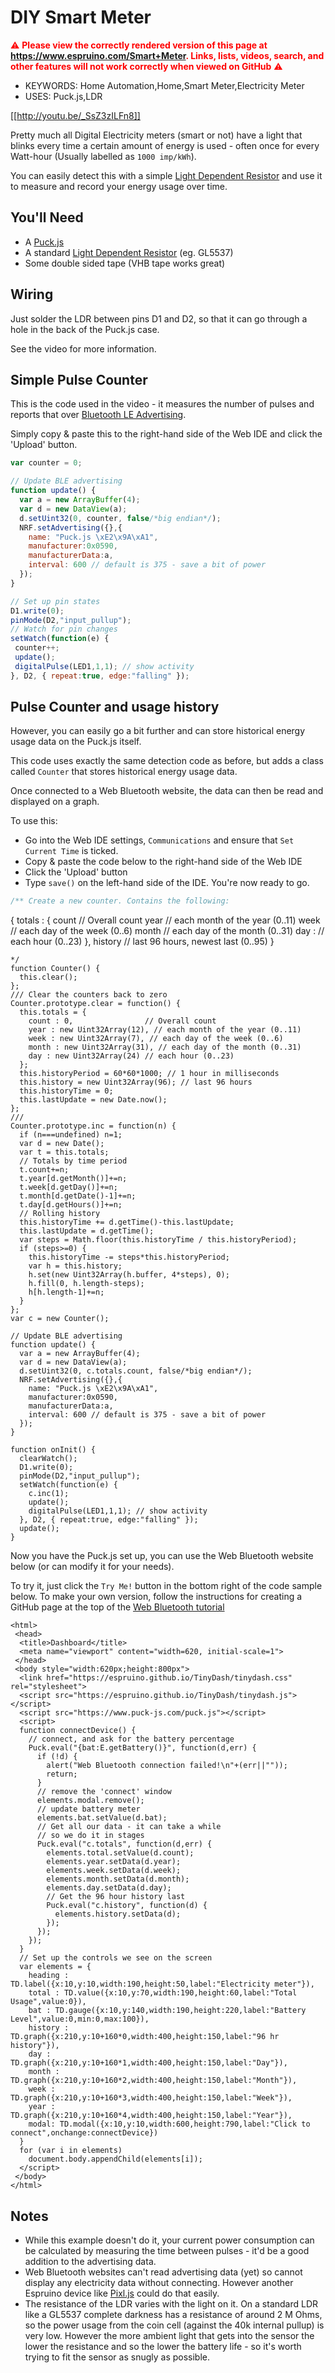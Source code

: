 <!--- Copyright (c) 2019 Gordon Williams, Pur3 Ltd. See the file LICENSE for copying permission. -->
DIY Smart Meter
===============

<span style="color:red">:warning: **Please view the correctly rendered version of this page at https://www.espruino.com/Smart+Meter. Links, lists, videos, search, and other features will not work correctly when viewed on GitHub** :warning:</span>

* KEYWORDS: Home Automation,Home,Smart Meter,Electricity Meter
* USES: Puck.js,LDR

[[http://youtu.be/_SsZ3zILFn8]]

Pretty much all Digital Electricity meters (smart or not) have a light that blinks every time a certain amount of energy is used - often once for every Watt-hour (Usually labelled as `1000 imp/kWh`).

You can easily detect this with a simple [Light Dependent Resistor](/LDR) and use it to measure and record your energy usage over time.


You'll Need
-----------

* A [Puck.js](/Puck.js)
* A standard [Light Dependent Resistor](/LDR) (eg. GL5537)
* Some double sided tape (VHB tape works great)


Wiring
-------

Just solder the LDR between pins D1 and D2, so that it can go through a hole in the back of the Puck.js case.

See the video for more information.


Simple Pulse Counter
--------------------

This is the code used in the video - it measures the number of pulses and reports that over [Bluetooth LE Advertising](/BLE+Advertising).

Simply copy & paste this to the right-hand side of the Web IDE and click the 'Upload' button.


```JavaScript
var counter = 0;

// Update BLE advertising
function update() {
  var a = new ArrayBuffer(4);
  var d = new DataView(a);
  d.setUint32(0, counter, false/*big endian*/);
  NRF.setAdvertising({},{
    name: "Puck.js \xE2\x9A\xA1",
    manufacturer:0x0590,
    manufacturerData:a,
    interval: 600 // default is 375 - save a bit of power
  });
}

// Set up pin states
D1.write(0);
pinMode(D2,"input_pullup");
// Watch for pin changes
setWatch(function(e) {
 counter++;
 update();
 digitalPulse(LED1,1,1); // show activity
}, D2, { repeat:true, edge:"falling" });
```


Pulse Counter and usage history
-------------------------------

However, you can easily go a bit further and can store historical energy usage data on the Puck.js itself.

This code uses exactly the same detection code as before,
but adds a class called `Counter` that stores historical
energy usage data.

Once connected to a Web Bluetooth website, the data can then be read and displayed on a graph.

To use this:

* Go into the Web IDE settings, `Communications` and ensure that `Set Current Time` is ticked.
* Copy & paste the code below to the right-hand side of the Web IDE
* Click the 'Upload' button
* Type `save()` on the left-hand side of the IDE. You're now ready to go.

```JavaScript
/** Create a new counter. Contains the following:

```
{
  totals : {
    count // Overall count
    year  // each month of the year (0..11)
    week  // each day of the week (0..6)
    month // each day of the month (0..31)
    day : // each hour (0..23)
  },
  history // last 96 hours, newest last (0..95)
}
```
*/
function Counter() {
  this.clear();
};
/// Clear the counters back to zero
Counter.prototype.clear = function() {
  this.totals = {
    count : 0,                // Overall count
    year : new Uint32Array(12), // each month of the year (0..11)
    week : new Uint32Array(7), // each day of the week (0..6)
    month : new Uint32Array(31), // each day of the month (0..31)
    day : new Uint32Array(24) // each hour (0..23)
  };
  this.historyPeriod = 60*60*1000; // 1 hour in milliseconds
  this.history = new Uint32Array(96); // last 96 hours
  this.historyTime = 0;
  this.lastUpdate = new Date.now();
};
///
Counter.prototype.inc = function(n) {
  if (n===undefined) n=1;
  var d = new Date();
  var t = this.totals;
  // Totals by time period
  t.count+=n;  
  t.year[d.getMonth()]+=n;
  t.week[d.getDay()]+=n;
  t.month[d.getDate()-1]+=n;
  t.day[d.getHours()]+=n;
  // Rolling history
  this.historyTime += d.getTime()-this.lastUpdate;
  this.lastUpdate = d.getTime();
  var steps = Math.floor(this.historyTime / this.historyPeriod);
  if (steps>=0) {
    this.historyTime -= steps*this.historyPeriod;
    var h = this.history;
    h.set(new Uint32Array(h.buffer, 4*steps), 0);
    h.fill(0, h.length-steps);
    h[h.length-1]+=n;
  }
};
var c = new Counter();

// Update BLE advertising
function update() {
  var a = new ArrayBuffer(4);
  var d = new DataView(a);
  d.setUint32(0, c.totals.count, false/*big endian*/);
  NRF.setAdvertising({},{
    name: "Puck.js \xE2\x9A\xA1",
    manufacturer:0x0590,
    manufacturerData:a,
    interval: 600 // default is 375 - save a bit of power
  });
}

function onInit() {
  clearWatch();
  D1.write(0);
  pinMode(D2,"input_pullup");
  setWatch(function(e) {
    c.inc(1);
    update();
    digitalPulse(LED1,1,1); // show activity
  }, D2, { repeat:true, edge:"falling" });
  update();
}
```

Now you have the Puck.js set up, you can use the Web Bluetooth website below (or can modify it for your needs).

To try it, just click the `Try Me!` button in the bottom right of the code sample below. To make your own version, follow the instructions for creating a GitHub page at the top of the [Web Bluetooth tutorial](/Web+Bluetooth)

```HTML_demo_link
<html>
 <head>
  <title>Dashboard</title>
  <meta name="viewport" content="width=620, initial-scale=1">
 </head>
 <body style="width:620px;height:800px">
  <link href="https://espruino.github.io/TinyDash/tinydash.css" rel="stylesheet">
  <script src="https://espruino.github.io/TinyDash/tinydash.js"></script>
  <script src="https://www.puck-js.com/puck.js"></script>  
  <script>
  function connectDevice() {
    // connect, and ask for the battery percentage
    Puck.eval("{bat:E.getBattery()}", function(d,err) {
      if (!d) {
        alert("Web Bluetooth connection failed!\n"+(err||""));
        return;
      }
      // remove the 'connect' window
      elements.modal.remove();
      // update battery meter
      elements.bat.setValue(d.bat);
      // Get all our data - it can take a while
      // so we do it in stages
      Puck.eval("c.totals", function(d,err) {
        elements.total.setValue(d.count);
        elements.year.setData(d.year);
        elements.week.setData(d.week);
        elements.month.setData(d.month);
        elements.day.setData(d.day);
        // Get the 96 hour history last
        Puck.eval("c.history", function(d) {
          elements.history.setData(d);
        });
      });
    });
  }
  // Set up the controls we see on the screen    
  var elements = {
    heading : TD.label({x:10,y:10,width:190,height:50,label:"Electricity meter"}),
    total : TD.value({x:10,y:70,width:190,height:60,label:"Total Usage",value:0}),
    bat : TD.gauge({x:10,y:140,width:190,height:220,label:"Battery Level",value:0,min:0,max:100}),
    history : TD.graph({x:210,y:10+160*0,width:400,height:150,label:"96 hr history"}),
    day : TD.graph({x:210,y:10+160*1,width:400,height:150,label:"Day"}),
    month : TD.graph({x:210,y:10+160*2,width:400,height:150,label:"Month"}),
    week : TD.graph({x:210,y:10+160*3,width:400,height:150,label:"Week"}),
    year : TD.graph({x:210,y:10+160*4,width:400,height:150,label:"Year"}),
    modal: TD.modal({x:10,y:10,width:600,height:790,label:"Click to connect",onchange:connectDevice})
  }
  for (var i in elements)
    document.body.appendChild(elements[i]);
  </script>
 </body>
</html>
```

Notes
-----

* While this example doesn't do it, your current power consumption can be calculated by measuring the time between pulses - it'd be a good addition to the advertising data.
* Web Bluetooth websites can't read advertising data (yet) so cannot display any electricity data without connecting. However another Espruino device like [Pixl.js](/Pixl.js) could do that easily.
* The resistance of the LDR varies with the light on it. On a standard LDR like a GL5537 complete darkness has a resistance of around 2 M Ohms, so the power usage from the coin cell (against the 40k internal pullup) is very low. However the more ambient light that gets into the sensor the lower the resistance and so the lower the battery life - so it's worth trying to fit the sensor as snugly as possible.
